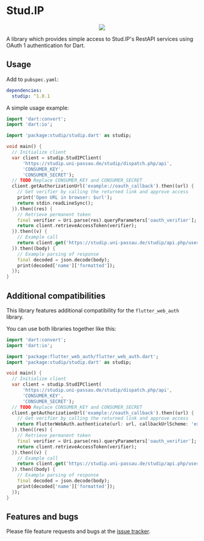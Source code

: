 # Stud.IP

<p align="center">
  <a href="https://travis-ci.com/ThexXTURBOXx/dart-studip"><img src="https://travis-ci.com/ThexXTURBOXx/dart-studip.svg?branch=master"></a>
</p>

A library which provides simple access to Stud.IP's RestAPI services using
 OAuth 1 authentication for Dart.

## Usage

Add to ``pubspec.yaml``:

```yaml
dependencies:
  studip: ^1.0.1
```

A simple usage example:

```dart
import 'dart:convert';
import 'dart:io';

import 'package:studip/studip.dart' as studip;

void main() {
  // Initialize client
  var client = studip.StudIPClient(
      'https://studip.uni-passau.de/studip/dispatch.php/api',
      'CONSUMER_KEY',
      'CONSUMER_SECRET');
  // TODO Replace CONSUMER_KEY and CONSUMER_SECRET
  client.getAuthorizationUrl('example://oauth_callback').then((url) {
    // Get verifier by calling the returned link and approve access
    print('Open URL in browser: $url');
    return stdin.readLineSync();
  }).then((res) {
    // Retrieve permanent token
    final verifier = Uri.parse(res).queryParameters['oauth_verifier'];
    return client.retrieveAccessToken(verifier);
  }).then((v) {
    // Example call
    return client.get('https://studip.uni-passau.de/studip/api.php/user');
  }).then((body) {
    // Example parsing of response
    final decoded = json.decode(body);
    print(decoded['name']['formatted']);
  });
}
```

## Additional compatibilities

This library features additional compatibility for the ``flutter_web_auth`` library.

You can use both libraries together like this:
```dart
import 'dart:convert';
import 'dart:io';

import 'package:flutter_web_auth/flutter_web_auth.dart';
import 'package:studip/studip.dart' as studip;

void main() {
  // Initialize client
  var client = studip.StudIPClient(
      'https://studip.uni-passau.de/studip/dispatch.php/api',
      'CONSUMER_KEY',
      'CONSUMER_SECRET');
  // TODO Replace CONSUMER_KEY and CONSUMER_SECRET
  client.getAuthorizationUrl('example://oauth_callback').then((url) {
    // Get verifier by calling the returned link and approve access
    return FlutterWebAuth.authenticate(url: url, callbackUrlScheme: 'example');
  }).then((res) {
    // Retrieve permanent token
    final verifier = Uri.parse(res).queryParameters['oauth_verifier'];
    return client.retrieveAccessToken(verifier);
  }).then((v) {
    // Example call
    return client.get('https://studip.uni-passau.de/studip/api.php/user');
  }).then((body) {
    // Example parsing of response
    final decoded = json.decode(body);
    print(decoded['name']['formatted']);
  });
}
```

## Features and bugs

Please file feature requests and bugs at the [issue tracker][tracker].

[tracker]: https://github.com/ThexXTURBOXx/dart-studip/issues
